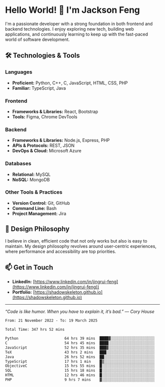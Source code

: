 # Hello World! 👋 I'm Jackson Feng

I'm a passionate developer with a strong foundation in both frontend and backend technologies. I enjoy exploring new tech, building web applications, and continuously learning to keep up with the fast-paced world of software development.

## 🛠 Technologies & Tools

### Languages
- **Proficient:** Python, C++, C, JavaScript, HTML, CSS, PHP
- **Familiar:** TypeScript, Java

### Frontend
- **Frameworks & Libraries:** React, Bootstrap
- **Tools:** Figma, Chrome DevTools

### Backend
- **Frameworks & Libraries:** Node.js, Express, PHP
- **APIs & Protocols:** REST, JSON
- **DevOps & Cloud:** Microsoft Azure

### Databases
- **Relational:** MySQL
- **NoSQL:** MongoDB

### Other Tools & Practices
- **Version Control:** Git, GitHub
- **Command Line:** Bash
- **Project Management:** Jira


## 🎨 Design Philosophy

I believe in clean, efficient code that not only works but also is easy to maintain. My design philosophy revolves around user-centric experiences, where performance and accessibility are top priorities.

## 📫 Get in Touch

- **LinkedIn:** [https://www.linkedin.com/in/jingrui-feng](https://www.linkedin.com/in/jingrui-feng))
- **Portfolio:** [https://shadowskeleton.github.io](https://shadowskeleton.github.io)

---

*“Code is like humor. When you have to explain it, it’s bad.” — Cory House*



<!--START_SECTION:waka-->

```txt
From: 21 November 2022 - To: 19 March 2025

Total Time: 347 hrs 52 mins

Python                     64 hrs 39 mins  ████▓░░░░░░░░░░░░░░░░░░░░   18.59 %
C                          54 hrs 45 mins  ████░░░░░░░░░░░░░░░░░░░░░   15.74 %
JavaScript                 52 hrs 35 mins  ███▓░░░░░░░░░░░░░░░░░░░░░   15.12 %
TeX                        43 hrs 2 mins   ███░░░░░░░░░░░░░░░░░░░░░░   12.37 %
Java                       26 hrs 52 mins  ██░░░░░░░░░░░░░░░░░░░░░░░   07.73 %
TypeScript                 17 hrs 1 min    █▒░░░░░░░░░░░░░░░░░░░░░░░   04.89 %
ObjectiveC                 15 hrs 55 mins  █░░░░░░░░░░░░░░░░░░░░░░░░   04.58 %
SQL                        15 hrs 18 mins  █░░░░░░░░░░░░░░░░░░░░░░░░   04.40 %
HTML                       12 hrs 46 mins  █░░░░░░░░░░░░░░░░░░░░░░░░   03.67 %
PHP                        9 hrs 7 mins    ▓░░░░░░░░░░░░░░░░░░░░░░░░   02.62 %
```

<!--END_SECTION:waka-->

